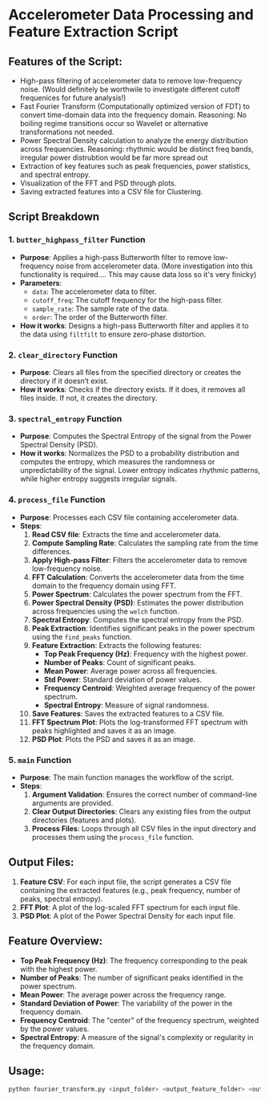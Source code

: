 # Accelerometer Data Processing and Feature Extraction Script

## Features of the Script:
- High-pass filtering of accelerometer data to remove low-frequency noise. (Would definitely be worthwile to investigate different cutoff frequenices for future analysis!)
- Fast Fourier Transform (Computationally optimized version of FDT) to convert time-domain data into the frequency domain. Reasoning: No boiling regime transitions occur so Wavelet or alternative transformations not needed.
- Power Spectral Density calculation to analyze the energy distribution across frequencies. Reasoning: rhythmic would be distinct freq bands, irregular power distrubtion would be far more spread out
- Extraction of key features such as peak frequencies, power statistics, and spectral entropy.
- Visualization of the FFT and PSD through plots.
- Saving extracted features into a CSV file for Clustering.

## Script Breakdown

### 1. **`butter_highpass_filter` Function**
   - **Purpose**: Applies a high-pass Butterworth filter to remove low-frequency noise from accelerometer data. (More investigation into this functionality is required.... This may cause data loss so it's very finicky)
   - **Parameters**:
     - `data`: The accelerometer data to filter.
     - `cutoff_freq`: The cutoff frequency for the high-pass filter.
     - `sample_rate`: The sample rate of the data.
     - `order`: The order of the Butterworth filter.
   - **How it works**: Designs a high-pass Butterworth filter and applies it to the data using `filtfilt` to ensure zero-phase distortion.

### 2. **`clear_directory` Function**
   - **Purpose**: Clears all files from the specified directory or creates the directory if it doesn’t exist.
   - **How it works**: Checks if the directory exists. If it does, it removes all files inside. If not, it creates the directory.

### 3. **`spectral_entropy` Function**
   - **Purpose**: Computes the Spectral Entropy of the signal from the Power Spectral Density (PSD).
   - **How it works**: Normalizes the PSD to a probability distribution and computes the entropy, which measures the randomness or unpredictability of the signal. Lower entropy indicates rhythmic patterns, while higher entropy suggests irregular signals.

### 4. **`process_file` Function**
   - **Purpose**: Processes each CSV file containing accelerometer data.
   - **Steps**:
     1. **Read CSV file**: Extracts the time and accelerometer data.
     2. **Compute Sampling Rate**: Calculates the sampling rate from the time differences.
     3. **Apply High-pass Filter**: Filters the accelerometer data to remove low-frequency noise.
     4. **FFT Calculation**: Converts the accelerometer data from the time domain to the frequency domain using FFT.
     5. **Power Spectrum**: Calculates the power spectrum from the FFT.
     6. **Power Spectral Density (PSD)**: Estimates the power distribution across frequencies using the `welch` function.
     7. **Spectral Entropy**: Computes the spectral entropy from the PSD.
     8. **Peak Extraction**: Identifies significant peaks in the power spectrum using the `find_peaks` function.
     9. **Feature Extraction**: Extracts the following features:
        - **Top Peak Frequency (Hz)**: Frequency with the highest power.
        - **Number of Peaks**: Count of significant peaks.
        - **Mean Power**: Average power across all frequencies.
        - **Std Power**: Standard deviation of power values.
        - **Frequency Centroid**: Weighted average frequency of the power spectrum.
        - **Spectral Entropy**: Measure of signal randomness.
     10. **Save Features**: Saves the extracted features to a CSV file.
     11. **FFT Spectrum Plot**: Plots the log-transformed FFT spectrum with peaks highlighted and saves it as an image.
     12. **PSD Plot**: Plots the PSD and saves it as an image.
  
### 5. **`main` Function**
   - **Purpose**: The main function manages the workflow of the script.
   - **Steps**:
     1. **Argument Validation**: Ensures the correct number of command-line arguments are provided.
     2. **Clear Output Directories**: Clears any existing files from the output directories (features and plots).
     3. **Process Files**: Loops through all CSV files in the input directory and processes them using the `process_file` function.

## Output Files:
1. **Feature CSV**: For each input file, the script generates a CSV file containing the extracted features (e.g., peak frequency, number of peaks, spectral entropy).
2. **FFT Plot**: A plot of the log-scaled FFT spectrum for each input file.
3. **PSD Plot**: A plot of the Power Spectral Density for each input file.

## Feature Overview:
- **Top Peak Frequency (Hz)**: The frequency corresponding to the peak with the highest power.
- **Number of Peaks**: The number of significant peaks identified in the power spectrum.
- **Mean Power**: The average power across the frequency range.
- **Standard Deviation of Power**: The variability of the power in the frequency domain.
- **Frequency Centroid**: The "center" of the frequency spectrum, weighted by the power values.
- **Spectral Entropy**: A measure of the signal's complexity or regularity in the frequency domain.

## Usage:
```bash
python fourier_transform.py <input_folder> <output_feature_folder> <output_plot_folder> <column_index>
```